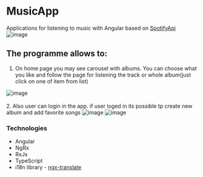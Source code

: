 # MusicApp

Applications for listening to music with Angular based on [SpotifyApi](https://developer.spotify.com/documentation/web-api/)
<br />
![image](https://user-images.githubusercontent.com/29175500/164913346-e1daffb5-42b2-41ae-b9de-9bba415d8fc5.png)

## The programme allows to:

1. On home page you may see carousel with  albums. You can choose what you like and follow the page for listening the track or whole album(just click on one of item from list)

![image](https://user-images.githubusercontent.com/29175500/164914021-4eae06fd-e727-49f7-8a44-0727e929137a.png)
<br />
<br />
2. Also user can login in the app. if user loged in its possible tp create new album and add favorite songs 
![image](https://user-images.githubusercontent.com/29175500/164914191-06884ca7-4b67-444b-818c-c69a0287cb3f.png)
![image](https://user-images.githubusercontent.com/29175500/164914164-2edc1437-3392-44ee-bd3d-919e80e06132.png)

### Technologies
+ Angular
+ NgRx
+ RxJs
+ TypeScript
+ i18n library - [ngx-translate](https://www.npmjs.com/package/@ngx-translate/core)
